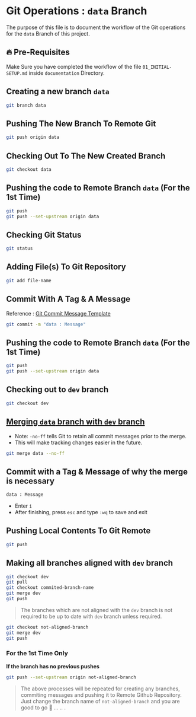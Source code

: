 # Git Operations : `data` Branch

The purpose of this file is to document the workflow of the Git operations for the `data` Branch of this project.

## 🔥 Pre-Requisites

Make Sure you have completed the workflow of the file `01_INITIAL-SETUP.md` inside `documentation` Directory.

## Creating a new branch `data`

```sh
git branch data
```

## Pushing The New Branch To Remote Git

```sh
git push origin data
```

## Checking Out To The New Created Branch

```sh
git checkout data
```

## Pushing the code to Remote Branch `data` (For the 1st Time)

```sh
git push
git push --set-upstream origin data
```

## Checking Git Status

```sh
git status
```

## Adding File(s) To Git Repository

```sh
git add file-name
```

## Commit With A Tag & A Message

Reference : [Git Commit Message Template](../../GIT-COMMIT-TEMPLATE.md)

```sh
git commit -m "data : Message"
```

## Pushing the code to Remote Branch `data` (For the 1st Time)

```sh
git push
git push --set-upstream origin data
```

## Checking out to `dev` branch

```sh
git checkout dev
```

## <ins>Merging `data` branch with `dev` branch</ins>

- Note: `-no-ff` tells Git to retain all commit messages prior to the merge.
- This will make tracking changes easier in the future.

```sh
git merge data --no-ff
```

## Commit with a Tag & Message of why the merge is necessary

```sh
data : Message
```

- Enter `i`
- After finishing, press `esc` and type `:wq` to save and exit

## Pushing Local Contents To Git Remote

```sh
git push
```

## Making all branches aligned with `dev` branch

```sh
git checkout dev
git pull
git checkout commited-branch-name
git merge dev
git push
```

> The branches which are not aligned with the `dev` branch is not required to be up to date with `dev` branch unless required.

```sh
git checkout not-aligned-branch
git merge dev
git push
```

### For the 1st Time Only
<b>If the branch has no previous pushes</b>

```sh
git push --set-upstream origin not-aligned-branch
```

> The above processes will be repeated for creating any branches, commiting messages and pushing it to Remote Github Repository. Just change the branch name of `not-aligned-branch` and you are good to go 🚀 ... .. .